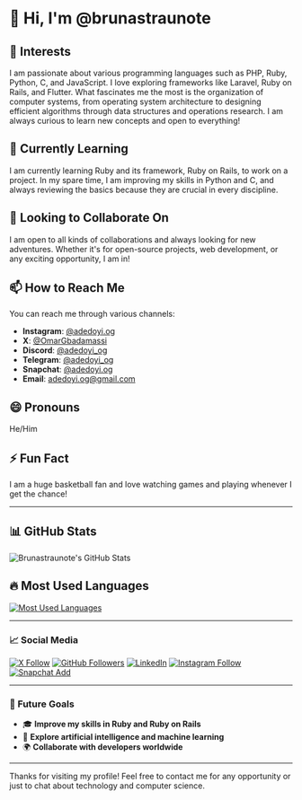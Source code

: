 # 👋 Hi, I'm @brunastraunote


## 👀 Interests
I am passionate about various programming languages such as PHP, Ruby, Python, C, and JavaScript. I love exploring frameworks like Laravel, Ruby on Rails, and Flutter. What fascinates me the most is the organization of computer systems, from operating system architecture to designing efficient algorithms through data structures and operations research. I am always curious to learn new concepts and open to everything!

## 🌱 Currently Learning
I am currently learning Ruby and its framework, Ruby on Rails, to work on a project. In my spare time, I am improving my skills in Python and C, and always reviewing the basics because they are crucial in every discipline.

## 💞️ Looking to Collaborate On
I am open to all kinds of collaborations and always looking for new adventures. Whether it's for open-source projects, web development, or any exciting opportunity, I am in!

## 📫 How to Reach Me
You can reach me through various channels:
- **Instagram**: [@adedoyi.og](https://www.instagram.com/adedoyi.og)
- **X**: [@OmarGbadamassi](https://x.com/OmarGbadamassi)
- **Discord**: [@adedoyi_og](https://discord.com)
- **Telegram**: [@adedoyi_og](https://t.me/adedoyi_og)
- **Snapchat**: [@adedoyi.og](https://www.snapchat.com/add/adedoyi.og)
- **Email**: [adedoyi.og@gmail.com](mailto:adedoyi.og@gmail.com)

## 😄 Pronouns
He/Him

## ⚡ Fun Fact
I am a huge basketball fan and love watching games and playing whenever I get the chance!

---

## 📊 GitHub Stats

![Brunastraunote's GitHub Stats](https://github-readme-stats.vercel.app/api?username=brunastraunote&show_icons=true&theme=radical)

## 🔥 Most Used Languages

[![Most Used Languages](https://github-readme-stats.vercel.app/api/top-langs/?username=brunastraunote&layout=compact&theme=radical)](https://github.com/anuraghazra/github-readme-stats)

---

### 📈 Social Media

[![X Follow](https://img.shields.io/twitter/follow/brunastraunote?style=social)](https://x.com/OmarGbadamassi)
[![GitHub Followers](https://img.shields.io/github/followers/brunastraunote?style=social)](https://github.com/brunastraunote)
[![LinkedIn](https://img.shields.io/badge/LinkedIn-brunastraunote-blue?style=flat&logo=linkedin)](https://www.linkedin.com/in/OmarGbadamassi)
[![Instagram Follow](https://img.shields.io/badge/Instagram-brunastraunote-red?style=flat&logo=instagram)](https://www.instagram.com/adedoyi.og/)
[![Snapchat Add](https://img.shields.io/badge/Snapchat-brunastraunote-yellow?style=flat&logo=snapchat)](https://www.snapchat.com/add/adedoyi.og)

---

### 🎯 Future Goals

- 🎓 **Improve my skills in Ruby and Ruby on Rails**
- 🧠 **Explore artificial intelligence and machine learning**
- 🌍 **Collaborate with developers worldwide**

---


Thanks for visiting my profile! Feel free to contact me for any opportunity or just to chat about technology and computer science.

